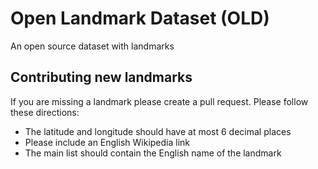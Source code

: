 # Open Landmark Dataset (OLD)
An open source dataset with landmarks

## Contributing new landmarks
If you are missing a landmark please create a pull request. Please follow these directions:
- The latitude and longitude should have at most 6 decimal places
- Please include an English Wikipedia link
- The main list should contain the English name of the landmark